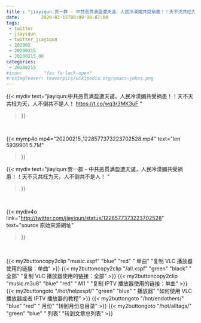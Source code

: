 ```yaml
---
title : "jiayiqun:贾一群 - 中共恶贯满盈遭天谴，人民冷漠媚共受祸患！！天不灭共枉为天，人不倒共不是人！ "
date:        2020-02-15T00:09:08-07:00
tags:
 - twitter
 - jiayiqun
 - twitter_jiayiqun
 - 202002
 - 20200215
 - 20200215_00
categories:
 - 20200215
#icon:        "fas fa-lock-open"
#resImgTeaser: teaserpics/wikipedia.org/emacs-jokes.png
---
```


{{< mydiv text="jiayiqun:中共恶贯满盈遭天谴，人民冷漠媚共受祸患！！天不灭共枉为天，人不倒共不是人！ https://t.co/wq3r3MK3uF "
>}}
<br>


{{< mymp4o mp4="20200215_1228577373223702528.mp4"
text="len 5939901    5.7M"
>}}


{{< mydiv text="jiayiqun:贾一群 - 中共恶贯满盈遭天谴，人民冷漠媚共受祸患！！天不灭共枉为天，人不倒共不是人！ "
>}}
<br>

{{< mydiv4o link="http://twitter.com/jiayiqun/status/1228577373223702528"
text="source 原始來源網址"
>}}


<br>



{{< my2buttoncopy2clip "music.xspf"        "blue"   "red"    " 单曲"  "复制 VLC 播放器使用的链接：单曲" >}} {{< my2buttoncopy2clip "/all.xspf"         "green"  "black"  " 全部"  "复制 VLC 播放器使用的链接：全部" >}} {{< my2buttoncopy2clip "music.m3u8"        "blue"   "red"    " M1 "    "复制 IPTV 播放器使用的链接：单曲" >}} {{< my2buttongoto      "/hot/helpxspf/"    "green"  "blue"   " 播放器" "如何使用 VLC 播放器或者 IPTV 播放器的教程" >}} {{< my2buttongoto      "/hot/endothers/"   "blue"   "red"    " 月份"   "转到月份总目录" >}} {{< my2buttongoto      "/hot/alltags/"     "green"  "blue"   " 列表"   "转到文章总列表" >}} 
